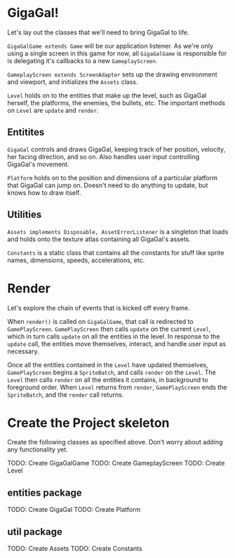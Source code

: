 # GigaGal!

Let's lay out the classes that we'll need to bring GigaGal to life.

`GigaGalGame extends Game` will be our application listener. As we're only using a single screen in this game for now, all `GigaGalGame` is responsible for is delegating it's callbacks to a new `GameplayScreen`.

`GameplayScreen extends ScreenAdapter` sets up the drawing environment and viewport, and initializes the `Assets` class. 

`Level` holds on to the entities that make up the level, such as GigaGal herself, the platforms, the enemies, the bullets, etc. The important methods on `Level` are `update` and `render`.

## Entitites

`GigaGal` controls and draws GigaGal, keeping track of her position, velocity, her facing direction, and so on. Also handles user input controlling GigaGal's movement.

`Platform` holds on to the position and dimensions of a particular platform that GigaGal can jump on. Doesn't need to do anything to update, but knows how to draw itself.

## Utilities

`Assets implements Disposable, AssetErrorListener` is a singleton that loads and holds onto the texture atlas containing all GigaGal's assets.
 
`Constants` is a static class that contains all the constants for stuff like sprite names, dimensions, speeds, accelerations, etc.

# Render

Let's explore the chain of events that is kicked off every frame.
 
When `render()` is called on `GigaGalGame`, that call is redirected to `GamePlayScreen`. `GamePlayScreen` then calls `update` on the current `Level`, which in turn calls `update` on all the entities in the level. In response to the `update` call, the entities move themselves, interact, and handle user input as necessary.

Once all the entities contained in the `Level` have updated themselves, `GamePlayScreen` begins a `SpriteBatch`, and calls `render` on the `Level`. The `Level` then calls `render` on all the entities it contains, in background to foreground order. When `Level` returns from `render`, `GamePlayScreen` ends the `SpriteBatch`, and the `render` call returns.


# Create the Project skeleton

Create the following classes as specified above. Don't worry about adding any functionality yet.

TODO: Create GigaGalGame
TODO: Create GameplayScreen
TODO: Create Level

## entities package

TODO: Create GigaGal
TODO: Create Platform

## util package

TODO: Create Assets
TODO: Create Constants
